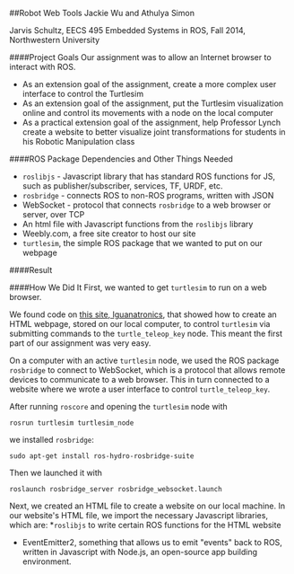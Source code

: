 ##Robot Web Tools
Jackie Wu and Athulya Simon

Jarvis Schultz, EECS 495 Embedded Systems in ROS, Fall 2014, Northwestern University



####Project Goals
Our assignment was to allow an Internet browser to interact with ROS.

* As an extension goal of the assignment, create a more complex user interface to control the Turtlesim
* As an extension goal of the assignment, put the Turtlesim visualization online and control its movements with a node on the local computer
* As a practical extension goal of the assignment, help Professor Lynch create a website to better visualize joint transformations for students in his Robotic Manipulation class

####ROS Package Dependencies and Other Things Needed
* `roslibjs` - Javascript library that has standard ROS functions for JS, such as publisher/subscriber, services, TF, URDF, etc.
* `rosbridge` - connects ROS to non-ROS programs, written with JSON
* WebSocket - protocol that connects `rosbridge` to a web browser or server, over TCP
* An html file with Javascript functions from the `roslibjs` library
* Weebly.com, a free site creator to host our site
* `turtlesim`, the simple ROS package that we wanted to put on our webpage

####Result

####How We Did It
First, we wanted to get `turtlesim` to run on a web browser.

We found code on [this site, Iguanatronics](http://iguanatronics.com/igtron/?p=313), that showed how to create an HTML webpage, stored on our local computer, to control `turtlesim` via submitting commands to the `turtle_teleop_key` node. This meant the first part of our assignment was very easy. 

On a computer with an active `turtlesim` node, we used the ROS package `rosbridge` to connect to WebSocket, which is a protocol that allows remote devices to communicate to a web browser. This in turn connected to a website where we wrote a user interface to control `turtle_teleop_key`. 

After running `roscore` and opening the `turtlesim` node with
    
    rosrun turtlesim turtlesim_node
    
we installed `rosbridge`:

    sudo apt-get install ros-hydro-rosbridge-suite
    
Then we launched it with

    roslaunch rosbridge_server rosbridge_websocket.launch
  
Next, we created an HTML file to create a website on our local machine. In our website's HTML file, we import the necessary Javascript libraries, which are:
*`roslibjs` to write certain ROS functions for the HTML website
* EventEmitter2, something that allows us to emit "events" back to ROS, written in Javascript with Node.js, an open-source app building environment.

	<!DOCTYPE html>
    <html>
    <head>
    <script type="text/javascript" src="http://cdn.robotwebtools.org/EventEmitter2/current/eventemitter2.min.js"></script>
	<script type="text/javascript" src="http://cdn.robotwebtools.org/roslibjs/current/roslib.min.js"></script>
	<script type="text/javascript" type="text/javascript">

Next, there is some documented code on connecting, disconnecting, or error in connecting to `rosbridge`.
    
	// This function connects to the rosbridge server running on the local computer on port 9090
	var rbServer = new ROSLIB.Ros({
    url : 'ws://localhost:9090'
	});

    // This function is called upon the rosbridge connection event
    rbServer.on('connection', function() {
    // Write appropriate message to #feedback div when successfully connected to rosbridge
    var fbDiv = document.getElementById('feedback');
    fbDiv.innerHTML += "<p>Connected to websocket server.</p>";
    });

    // This function is called when there is an error attempting to connect to rosbridge
    rbServer.on('error', function(error) {
    // Write appropriate message to #feedback div upon error when attempting to connect to rosbridge
    var fbDiv = document.getElementById('feedback');
    fbDiv.innerHTML += "<p>Error connecting to websocket server.</p>";
    });

    // This function is called when the connection to rosbridge is closed
    rbServer.on('close', function() {
    // Write appropriate message to #feedback div upon closing connection to rosbridge
    var fbDiv = document.getElementById('feedback');
    fbDiv.innerHTML += "<p>Connection to websocket server closed.</p>";
    });
  

However, we also tried to:
1. Put the HTML webpage online
2. Do the extension assignments


####Insights

####Difficulties We Faced

####Mistakes We Found

####Useful Resources
* [`rosbridge page on ROS.org`](http://wiki.ros.org/rosbridge_suite)


